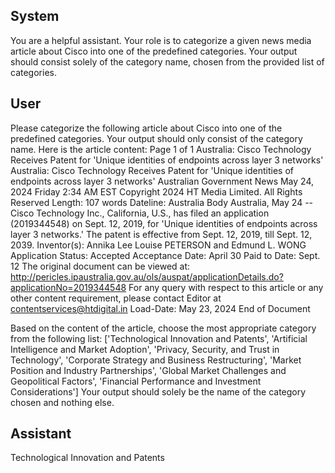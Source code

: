 ## System

You are a helpful assistant. Your role is to categorize a given news media article about Cisco into one of the predefined categories. Your output should consist solely of the category name, chosen from the provided list of categories.

## User


Please categorize the following article about Cisco into one of the predefined categories. 
Your output should only consist of the category name.
Here is the article content: Page 1 of 1
Australia: Cisco Technology Receives Patent for 'Unique identities of endpoints across layer 3 networks'
Australia: Cisco Technology Receives Patent for 'Unique identities of 
endpoints across layer 3 networks'
Australian Government News
May 24, 2024 Friday 2:34 AM  EST
Copyright 2024 HT Media Limited. All Rights Reserved
Length: 107 words
Dateline: Australia 
Body
Australia, May 24 -- Cisco Technology Inc., California, U.S., has filed an application (2019344548) on Sept. 12, 
2019, for 'Unique identities of endpoints across layer 3 networks.'
The patent is effective from Sept. 12, 2019, till Sept. 12, 2039. Inventor(s): Annika Lee Louise PETERSON and 
Edmund L. WONG Application Status: Accepted Acceptance Date: April 30 Paid to Date: Sept. 12 The original 
document can be viewed at: 
http://pericles.ipaustralia.gov.au/ols/auspat/applicationDetails.do?applicationNo=2019344548 For any query with 
respect to this article or any other content requirement, please contact Editor at contentservices@htdigital.in
Load-Date: May 23, 2024
End of Document

Based on the content of the article, choose the most appropriate category from the following list: ['Technological Innovation and Patents', 'Artificial Intelligence and Market Adoption', 'Privacy, Security, and Trust in Technology', 'Corporate Strategy and Business Restructuring', 'Market Position and Industry Partnerships', 'Global Market Challenges and Geopolitical Factors', 'Financial Performance and Investment Considerations']
Your output should solely be the name of the category chosen and nothing else.
            

## Assistant

Technological Innovation and Patents


